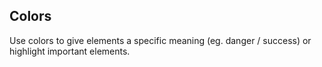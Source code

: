 ## Colors

Use colors to give elements a specific meaning (eg. danger / success) or highlight important elements.

<design-tokens />

